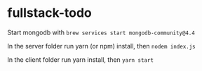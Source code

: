 # fullstack-todo

Start mongodb with `brew services start mongodb-community@4.4`

In the server folder run yarn (or npm) install, then `nodem index.js` 

In the client folder run yarn install, then `yarn start`
